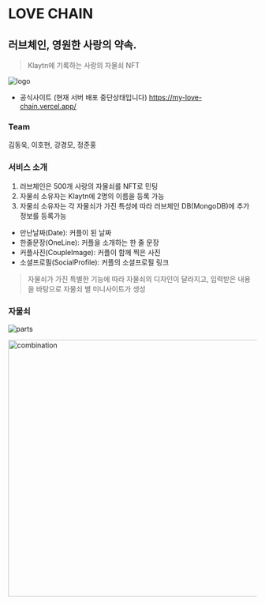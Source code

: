 # LOVE CHAIN

## 러브체인, 영원한 사랑의 약속.
> Klaytn에 기록하는 사랑의 자물쇠 NFT


![logo](https://user-images.githubusercontent.com/17515656/155762639-ebcdd35b-bf52-4196-9f12-62bd0f52c85a.png)

* 공식사이트 (현재 서버 배포 중단상태입니다)
https://my-love-chain.vercel.app/

### Team
김동욱, 이호현, 강경모, 정준홍

### 서비스 소개
1. 러브체인은 500개 사랑의 자물쇠를 NFT로 민팅
2. 자물쇠 소유자는 Klaytn에 2명의 이름을 등록 가능
3. 자물쇠 소유자는 각 자물쇠가 가진 특성에 따라 러브체인 DB(MongoDB)에 추가 정보를 등록가능
- 만난날짜(Date): 커플이 된 날짜
- 한줄문장(OneLine): 커플을 소개하는 한 줄 문장
- 커플사진(CoupleImage): 커플이 함께 찍은 사진
- 소셜프로필(SocialProfile): 커플의 소셜프로필 링크

> 자물쇠가 가진 특별한 기능에 따라 자물쇠의 디자인이 달라지고, 입력받은 내용을 바탕으로 자물쇠 별 미니사이트가 생성

### 자물쇠
![parts](https://user-images.githubusercontent.com/17515656/155755762-d50466a0-40e9-428c-87a1-0193a1f9f61e.png)

<img width="520" alt="combination" src="https://user-images.githubusercontent.com/17515656/155755636-de05e4f4-e776-4e71-b96e-85548b115443.png">





